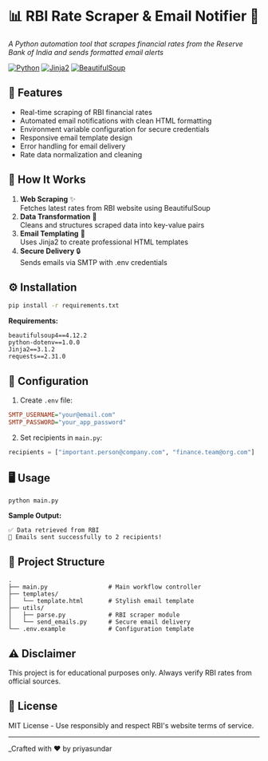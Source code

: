 # 📊 RBI Rate Scraper & Email Notifier 🔔

_A Python automation tool that scrapes financial rates from the Reserve Bank of India and sends formatted email alerts_

[![Python](https://img.shields.io/badge/Python-3.8+-blue?logo=python&logoColor=white)](https://python.org)
[![Jinja2](https://img.shields.io/badge/Templating-Jinja2-green)](https://jinja.palletsprojects.com)
[![BeautifulSoup](https://img.shields.io/badge/Scraping-BeautifulSoup4-yellowgreen)](https://www.crummy.com/software/BeautifulSoup/)

## 🌟 Features
- Real-time scraping of RBI financial rates
- Automated email notifications with clean HTML formatting
- Environment variable configuration for secure credentials
- Responsive email template design
- Error handling for email delivery
- Rate data normalization and cleaning

## 🚀 How It Works
1. **Web Scraping** ✨  
   Fetches latest rates from RBI website using BeautifulSoup
2. **Data Transformation** 🔄  
   Cleans and structures scraped data into key-value pairs
3. **Email Templating** 📧  
   Uses Jinja2 to create professional HTML templates
4. **Secure Delivery** 🔒  
   Sends emails via SMTP with .env credentials

## ⚙️ Installation
```bash
pip install -r requirements.txt
```
**Requirements:**
```text
beautifulsoup4==4.12.2
python-dotenv==1.0.0
Jinja2==3.1.2
requests==2.31.0
```

## 🔧 Configuration
1. Create `.env` file:
```ini
SMTP_USERNAME="your@email.com"
SMTP_PASSWORD="your_app_password"
```
2. Set recipients in `main.py`:
```python
recipients = ["important.person@company.com", "finance.team@org.com"]
```

## 🖥️ Usage
```bash
python main.py
```
**Sample Output:**
```
✅ Data retrieved from RBI
📨 Emails sent successfully to 2 recipients!
```

## 📂 Project Structure
```
.
├── main.py                 # Main workflow controller
├── templates/
│   └── template.html       # Stylish email template
├── utils/
│   ├── parse.py            # RBI scraper module
│   └── send_emails.py      # Secure email delivery
└── .env.example            # Configuration template
```

## ⚠️ Disclaimer
This project is for educational purposes only. Always verify RBI rates from official sources.

## 📜 License
MIT License - Use responsibly and respect RBI's website terms of service.

---

_Crafted with ❤️ by priyasundar 
